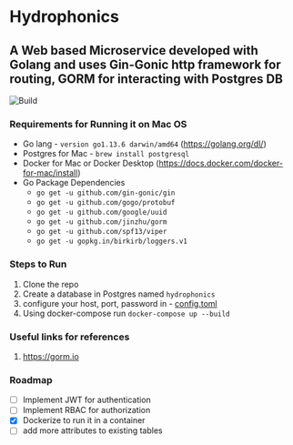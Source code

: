 Hydrophonics
===========
## A Web based Microservice developed with Golang and  uses Gin-Gonic http framework for routing, GORM for interacting with Postgres DB

![Build](https://github.com/pavankumar-go/hydrophonics/workflows/Build/badge.svg?branch=master)

### Requirements for Running it on Mac OS
* Go lang - `version go1.13.6 darwin/amd64` (https://golang.org/dl/)
* Postgres for Mac - `brew install postgresql`
* Docker for Mac or Docker Desktop (https://docs.docker.com/docker-for-mac/install)
* Go Package Dependencies 
	* `go get -u github.com/gin-gonic/gin`
	* `go get -u github.com/gogo/protobuf`
	* `go get -u github.com/google/uuid`
	* `go get -u github.com/jinzhu/gorm`
	* `go get -u github.com/spf13/viper`
	* `go get -u gopkg.in/birkirb/loggers.v1`

### Steps to Run 
1. Clone the repo 
2. Create a database in Postgres named `hydrophonics`
3. configure your host, port, password in - [config.toml](hack/config/config.toml)
3. Using docker-compose run `docker-compose up --build`

### Useful links for references
1. https://gorm.io

### Roadmap
- [ ] Implement JWT for authentication 
- [ ] Implement RBAC for authorization
- [x] Dockerize to run it in a container
- [ ] add more attributes to existing tables

